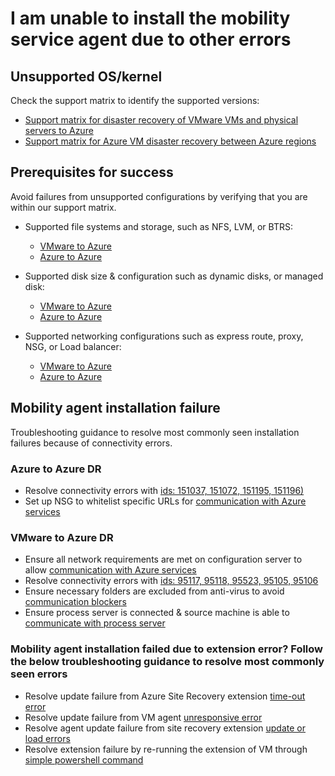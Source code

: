 <properties
    pageTitle="I am unable to install the mobility service agent due to other errors"
    description="Questions or issues related to mobility agent installation failure"
    service="microsoft.recoveryservices"
    resource="vaults"
    authors="v-miegge"
    ms.author="sideeksh"
    selfHelpType="generic"
    supportTopicIds="32744986"
    resourceTags=""
    productPesIds="13670"
    ownershipId="Compute_SiteRecovery"
    cloudEnvironments="public, Fairfax, usnat, ussec"
    articleId="e3784e38-589f-4fb2-aa20-360ea40fc5a3"
/>

# I am unable to install the mobility service agent due to other errors

## Unsupported OS/kernel

Check the support matrix to identify the supported versions:

- [Support matrix for disaster recovery of VMware VMs and physical servers to Azure](https://docs.microsoft.com/azure/site-recovery/vmware-physical-azure-support-matrix#replicated-machines(V2A))
- [Support matrix for Azure VM disaster recovery between Azure regions](https://docs.microsoft.com/azure/site-recovery/azure-to-azure-support-matrix#replicated-machine-operating-systems(A2A))

## Prerequisites for success

Avoid failures from unsupported configurations by verifying that you are within our support matrix.

- Supported file systems and storage, such as NFS, LVM, or BTRS:

  - [VMware to Azure](https://docs.microsoft.com/azure/site-recovery/vmware-physical-azure-support-matrix#linux-file-systemsguest-storage)
  - [Azure to Azure](https://docs.microsoft.com/azure/site-recovery/azure-to-azure-support-matrix#replicated-machines---linux-file-systemguest-storage)
  
- Supported disk size & configuration such as dynamic disks, or managed disk:

  - [VMware to Azure](https://docs.microsoft.com/azure/site-recovery/vmware-physical-azure-support-matrix#storage)
  - [Azure to Azure](https://docs.microsoft.com/azure/site-recovery/azure-to-azure-support-matrix#replicated-machines---storage)

- Supported networking configurations such as express route, proxy, NSG, or Load balancer:

  - [VMware to Azure](https://docs.microsoft.com/azure/site-recovery/vmware-physical-azure-support-matrix#network)
  - [Azure to Azure](https://docs.microsoft.com/azure/site-recovery/azure-to-azure-support-matrix#replicated-machines---networking)

## Mobility agent installation failure

Troubleshooting guidance to resolve most commonly seen installation failures because of connectivity errors.

### Azure to Azure DR

- Resolve connectivity errors with [ids: 151037, 151072, 151195, 151196)](https://docs.microsoft.com/azure/site-recovery/azure-to-azure-troubleshoot-network-connectivity)
- Set up NSG to whitelist specific URLs for [communication with Azure services](https://docs.microsoft.com/azure/site-recovery/azure-to-azure-troubleshoot-network-connectivity#example-nsg-configuration)

### VMware to Azure DR

- Ensure all network requirements are met on configuration server to allow [communication with Azure services](https://docs.microsoft.com/azure/site-recovery/vmware-azure-deploy-configuration-server#network-requirements)
- Resolve connectivity errors with [ids: 95117, 95118, 95523, 95105, 95106](https://docs.microsoft.com/azure/site-recovery/vmware-azure-troubleshoot-push-install#connectivity-failure-errorid-95117--97118)
- Ensure necessary folders are excluded from anti-virus to avoid [communication blockers](https://docs.microsoft.com/azure/site-recovery/vmware-azure-set-up-source#azure-site-recovery-folder-exclusions-from-antivirus-program)
- Ensure process server is connected & source machine is able to [communicate with process server](https://docs.microsoft.com/azure/site-recovery/vmware-physical-azure-troubleshoot-process-server#check-connectivity-and-replication)

### Mobility agent installation failed due to extension error? Follow the below troubleshooting guidance to resolve most commonly seen errors

- Resolve update failure from Azure Site Recovery extension [time-out error](https://docs.microsoft.com/azure/site-recovery/site-recovery-extension-troubleshoot#azure-site-recovery-extension-time-out)
- Resolve update failure from VM agent [unresponsive error](https://docs.microsoft.com/azure/site-recovery/site-recovery-extension-troubleshoot#protection-fails-because-the-vm-agent-is-unresponsive)
- Resolve agent update failure from site recovery extension [update or load errors](https://docs.microsoft.com/azure/site-recovery/site-recovery-extension-troubleshoot#the-site-recovery-extension-fails-to-update-or-load)
- Resolve extension failure by re-running the extension of VM through [simple powershell command](https://docs.microsoft.com/azure/virtual-machines/extensions/troubleshoot#rerun-the-extension-on-the-vm)
